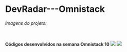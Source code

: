 # DevRadar---Omnistack
<h6>Imagens do projeto:</h6>
<br>
<strong>Códigos desenvolvidos na semana Omnistack 10</strong>
<img src="https://user-images.githubusercontent.com/25807856/72804785-0cdb0b00-3c30-11ea-8fd0-14038a8e24b3.png">
<img src="https://user-images.githubusercontent.com/25807856/72804760-f1700000-3c2f-11ea-8d81-281a2289b133.jpeg">
